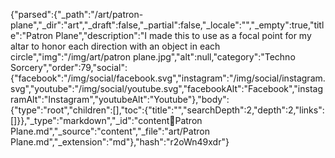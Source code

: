 {"parsed":{"_path":"/art/patron-plane","_dir":"art","_draft":false,"_partial":false,"_locale":"","_empty":true,"title":"Patron Plane","description":"I made this to use as a focal point for my altar to honor each direction with an object in each circle","img":"/img/art/patron plane.jpg","alt":null,"category":"Techno Sorcery","order":79,"social":{"facebook":"/img/social/facebook.svg","instagram":"/img/social/instagram.svg","youtube":"/img/social/youtube.svg","facebookAlt":"Facebook","instagramAlt":"Instagram","youtubeAlt":"Youtube"},"body":{"type":"root","children":[],"toc":{"title":"","searchDepth":2,"depth":2,"links":[]}},"_type":"markdown","_id":"content:art:Patron Plane.md","_source":"content","_file":"art/Patron Plane.md","_extension":"md"},"hash":"r2oWn49xdr"}